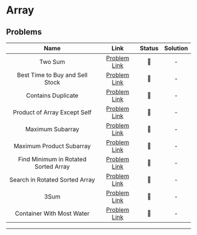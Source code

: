 # Array

## Problems

| Name | Link | Status | Solution |
|:-:|:-:|:-:|:-:|
| Two Sum  | [Problem Link](https://leetcode.com/problems/two-sum/) |  :red_circle: | - |
| Best Time to Buy and Sell Stock  | [Problem Link](https://leetcode.com/problems/best-time-to-buy-and-sell-stock/) |  :red_circle: | - |
| Contains Duplicate  | [Problem Link](https://leetcode.com/problems/contains-duplicate/) |  :red_circle: | - |
| Product of Array Except Self  | [Problem Link](https://leetcode.com/problems/product-of-array-except-self/) |  :red_circle: | - |
| Maximum Subarray  | [Problem Link](https://leetcode.com/problems/maximum-subarray/) |  :red_circle: | - |
| Maximum Product Subarray  | [Problem Link](https://leetcode.com/problems/maximum-product-subarray/) |  :red_circle: | - |
| Find Minimum in Rotated Sorted Array  | [Problem Link](https://leetcode.com/problems/find-minimum-in-rotated-sorted-array/) |  :red_circle: | - |
| Search in Rotated Sorted Array  | [Problem Link](https://leetcode.com/problems/search-in-rotated-sorted-array/) |  :red_circle: | - |
| 3Sum  | [Problem Link](https://leetcode.com/problems/3sum/) |  :red_circle: | - |
| Container With Most Water  | [Problem Link](https://leetcode.com/problems/container-with-most-water/) |  :red_circle: | - |

---
